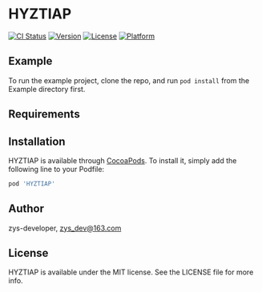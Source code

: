 # HYZTIAP

[![CI Status](https://img.shields.io/travis/zys-developer/HYZTIAP.svg?style=flat)](https://travis-ci.org/zys-developer/HYZTIAP)
[![Version](https://img.shields.io/cocoapods/v/HYZTIAP.svg?style=flat)](https://cocoapods.org/pods/HYZTIAP)
[![License](https://img.shields.io/cocoapods/l/HYZTIAP.svg?style=flat)](https://cocoapods.org/pods/HYZTIAP)
[![Platform](https://img.shields.io/cocoapods/p/HYZTIAP.svg?style=flat)](https://cocoapods.org/pods/HYZTIAP)

## Example

To run the example project, clone the repo, and run `pod install` from the Example directory first.

## Requirements

## Installation

HYZTIAP is available through [CocoaPods](https://cocoapods.org). To install
it, simply add the following line to your Podfile:

```ruby
pod 'HYZTIAP'
```

## Author

zys-developer, zys_dev@163.com

## License

HYZTIAP is available under the MIT license. See the LICENSE file for more info.
